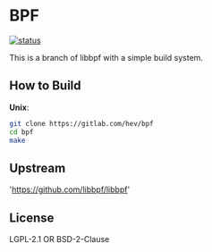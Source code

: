 # BPF

[![status][PIPELINE_STATUS]][PROJECT_URL]

This is a branch of libbpf with a simple build system.

## How to Build

**Unix**:
```bash
git clone https://gitlab.com/hev/bpf
cd bpf
make
```

## Upstream
'https://github.com/libbpf/libbpf'

[PROJECT_URL]: https://gitlab.com/hev/bpf/commits/master
[PIPELINE_STATUS]: https://gitlab.com/hev/bpf/badges/master/pipeline.svg

## License
LGPL-2.1 OR BSD-2-Clause
